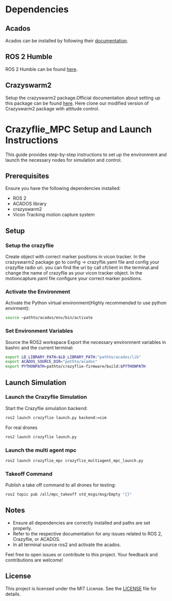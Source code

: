 # Dependencies
## Acados 
Acados can be installed by following their [documentation](https://docs.acados.org/installation/index.html).

## ROS 2 Humble
ROS 2 Humble can be found [here](https://docs.ros.org/en/humble/Installation.html).

## Crazyswarm2 
Setup the crazyswarm2 package.Official documentation about setting up this package can be found [here](https://imrclab.github.io/crazyswarm2/installation.html). Here clone our  modified version of Crazyswarm2 package with attitude control.


# Crazyflie_MPC Setup and Launch Instructions

This guide provides step-by-step instructions to set up the  environment and launch the necessary nodes for simulation and control.

## Prerequisites

Ensure you have the following dependencies installed:
- ROS 2
- ACADOS library
- crazyswarm2
- Vicon Tracking motion capture system

## Setup
### Setup the crazyflie 
Create object with correct marker positions in vicon tracker.
In the crazyswarm2 package go to config -> crazyflie.yaml file and config your crazyflie radio uri. you can find the uri by call cfclient in the terminal.and change the name of crazyflie as your vicon tracker object.
In the motioncapture.yaml file configure your correct marker positions.

### Activate the Environment

Activate the Python virtual environment(Highly recommended to use python envirment):
```sh
source ~pathto/acados/env/bin/activate
```

### Set Environment Variables
Source the ROS2 workspace
Export the necessary environment variables in bashrc and the current terminal:
```sh
export LD_LIBRARY_PATH=$LD_LIBRARY_PATH:"pathto/acados/lib"
export ACADOS_SOURCE_DIR="pathto/acados"
export PYTHONPATH=pathto/crazyflie-firmware/build:$PYTHONPATH
```

## Launch Simulation

### Launch the Crazyflie Simulation

Start the Crazyflie simulation backend:
```sh
ros2 launch crazyflie launch.py backend:=sim
```

For real drones
```sh
ros2 launch crazyflie launch.py
```

### Launch the multi agent mpc
```sh
ros2 launch crazyflie_mpc crazyflie_multiagent_mpc_launch.py
```


### Takeoff Command

Publish a take off command to all drones for testing:
```sh
ros2 topic pub /all/mpc_takeoff std_msgs/msg/Empty "{}"
```

## Notes

- Ensure all dependencies are correctly installed and paths are set properly.
- Refer to the respective documentation for any issues related to ROS 2, Crazyflie, or ACADOS.
- In all terminal source ros2 and activate the acados.



Feel free to open issues or contribute to this project. Your feedback and contributions are welcome!

## License

This project is licensed under the MIT License. See the [LICENSE](LICENSE) file for details.
```
